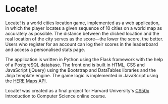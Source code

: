 # Locate!

Locate! is a world cities location game, implemented as a web application, in which the player locates a given sequence of 10 cities on a world map as accurately as possible. The distance between the clicked location and the real location of the city serves as the score—the lower the score, the better.
Users who register for an account can log their scores in the leaderboard and access a personalised stats page.

The application is written in Python using the Flask framework with the help of a PostgreSQL database. The front end is built in HTML, CSS and JavaScript (jQuery) using the Bootstrap and DataTables libraries and the Jinja template engine. The game logic is implemented in JavaScript using the [HERE Maps API](https://developer.here.com/develop/javascript-api).

Locate! was created as a final project for Harvard University's [CS50x](https://www.edx.org/course/cs50s-introduction-computer-science-harvardx-cs50x) Introduction to Computer Science online course.
